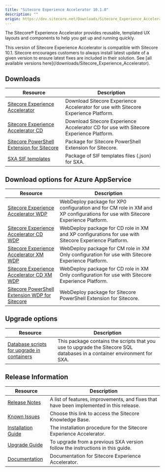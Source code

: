 ```yaml
---
title: "Sitecore Experience Accelerator 10.1.0"
description: ""
origin: https://dev.sitecore.net/Downloads/Sitecore_Experience_Accelerator/10x/Sitecore_Experience_Accelerator_1010
---
```


The Sitecore® Experience Accelerator provides reusable, templated UX layouts and components to help you get up and running quickly.

  <Alert variant='warning' mb={4}>
    <AlertIcon />
    This version of Sitecore Experience Accelerator is compatible with Sitecore 10.1.
  </Alert>
  
  <Alert variant='warning' mb={4}>
    <AlertIcon />
    Sitecore encourages customers to always install latest update of a given version to ensure latest fixes are included in their solution. See [all available versions here](/downloads/Sitecore_Experience_Accelerator).
  </Alert>
  

## Downloads

 | Resource | Description |
 | --- | --- |
 | [Sitecore Experience Accelerator](https://scdp.blob.core.windows.net/downloads/Sitecore%20Experience%20Accelerator/10x/Sitecore%20Experience%20Accelerator%201010/Secure/ZIP/Sitecore%20Experience%20Accelerator%2010.1.0.3751.zip) | Download Sitecore Experience Accelerator for use with Sitecore Experience Platform. |
 | [Sitecore Experience Accelerator CD](https://scdp.blob.core.windows.net/downloads/Sitecore%20Experience%20Accelerator/10x/Sitecore%20Experience%20Accelerator%201010/Secure/ZIP/Sitecore%20Experience%20Accelerator%2010.1.0.3751%20CD.zip) | Download Sitecore Experience Accelerator CD for use with Sitecore Experience Platform. |
 | [Sitecore PowerShell Extension for Sitecore](https://scdp.blob.core.windows.net/downloads/Sitecore%20Experience%20Accelerator/10x/Sitecore%20Experience%20Accelerator%201010/Secure/ZIP/Sitecore.PowerShell.Extensions-6.2.zip) | Package for Sitecore PowerShell Extension for Sitecore. |
 | [SXA SIF templates](https://scdp.blob.core.windows.net/downloads/Sitecore%20Experience%20Accelerator/10x/Sitecore%20Experience%20Accelerator%201010/Secure/ZIP/SXA_SIF_Templates_10.1.0.zip) | Package of SIF templates files (.json) for SXA. |

## Download options for Azure AppService

 | Resource | Description |
 | --- | --- |
 | [Sitecore Experience Accelerator WDP](https://scdp.blob.core.windows.net/downloads/Sitecore%20Experience%20Accelerator/10x/Sitecore%20Experience%20Accelerator%201010/Secure/WDP/Sitecore%20Experience%20Accelerator%2010.1.0.3751.scwdp.zip) | WebDeploy package for XP0 configuration and for CM role in XM and XP configurations for use with Sitecore Experience Platform. |
 | [Sitecore Experience Accelerator CD WDP](https://scdp.blob.core.windows.net/downloads/Sitecore%20Experience%20Accelerator/10x/Sitecore%20Experience%20Accelerator%201010/Secure/WDP/Sitecore%20Experience%20Accelerator%2010.1.0.3751%20CD.scwdp.zip) | WebDeploy package for CD role in XM and XP configurations for use with Sitecore Experience Platform. |
 | [Sitecore Experience Accelerator XM WDP](https://scdp.blob.core.windows.net/downloads/Sitecore%20Experience%20Accelerator/10x/Sitecore%20Experience%20Accelerator%201010/Secure/WDP/Sitecore%20Experience%20Accelerator%20XM%2010.1.0.3751.scwdp.zip) | WebDeploy package for CM role in XM Only configuration for use with Sitecore Experience Platform. |
 | [Sitecore Experience Accelerator CD XM WDP](https://scdp.blob.core.windows.net/downloads/Sitecore%20Experience%20Accelerator/10x/Sitecore%20Experience%20Accelerator%201010/Secure/WDP/Sitecore%20Experience%20Accelerator%20XM%2010.1.0.3751%20CD.scwdp.zip) | WebDeploy package for CD role in XM Only configuration for use with Sitecore Experience Platform. |
 | [Sitecore PowerShell Extension WDP for Sitecore](https://scdp.blob.core.windows.net/downloads/Sitecore%20Experience%20Accelerator/10x/Sitecore%20Experience%20Accelerator%201010/Secure/WDP/Sitecore.PowerShell.Extensions-6.2.scwdp.zip) | WebDeploy package for Sitecore PowerShell Extension for Sitecore. |

## Upgrade options

 | Resource | Description |
 | --- | --- |
 | [Database scripts for upgrade in containers](https://scdp.blob.core.windows.net/downloads/Sitecore%20Experience%20Accelerator/10x/Sitecore%20Experience%20Accelerator%201010/Secure/ZIP/SXA%20Database%20upgrade%20scripts%2010.1.0.zip) | This package contains the scripts that you use to upgrade the Sitecore SQL databases in a container environment for SXA. |

## Release Information

 | Resource | Description |
 | --- | --- |
 | [Release Notes](/downloads/Sitecore_Experience_Accelerator/10x/Sitecore_Experience_Accelerator_1010/Release_Notes) | A list of features, improvements, and fixes that have been implemented in this release. |
 | [Known Issues](https://kb.sitecore.net/articles/545609) | Choose this link to access the Sitecore Knowledge Base. |
 | [Installation Guide](https://scdp.blob.core.windows.net/downloads/Sitecore%20Experience%20Accelerator/10x/Sitecore%20Experience%20Accelerator%201010/Secure/SXA-10.1.0-Installation-Guide.pdf) | The installation procedure for the Sitecore Experience Accelerator. |
 | [Upgrade Guide](https://scdp.blob.core.windows.net/downloads/Sitecore%20Experience%20Accelerator/10x/Sitecore%20Experience%20Accelerator%201010/Secure/SXA-10.1.0-Upgrade-Guide.pdf) | To upgrade from a previous SXA version follow the instructions in this guide. |
 | [Documentation](https://doc.sitecore.com/developers/sxa/101/sitecore-experience-accelerator/en/index-en.html) | Documentation for Sitecore Experience Accelerator. |